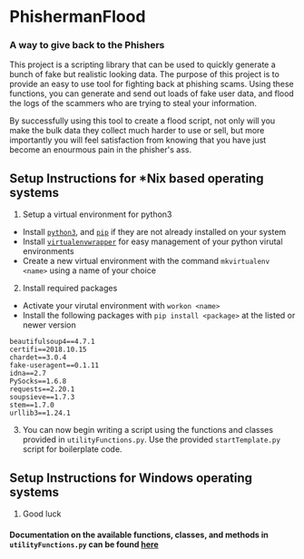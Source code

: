 # PhishermanFlood
### A way to give back to the Phishers

This project is a scripting library that can be used to quickly generate a bunch of fake but realistic looking data. The purpose of this project is to provide an easy to use tool for fighting back at phishing scams. Using these functions, you can generate and send out loads of fake user data, and flood the logs of the scammers who are trying to steal your information.

By successfully using this tool to create a flood script, not only will you make the bulk data they collect much harder to use or sell, but more importantly you will feel satisfaction from knowing that you have just become an enourmous pain in the phisher's ass.

## Setup Instructions for \*Nix based operating systems

1) Setup a virtual environment for python3
  - Install [`python3`](https://docs.python-guide.org/starting/install3/linux/), and [`pip`](https://packaging.python.org/guides/installing-using-linux-tools/) if they are not already installed on your system
  - Install [`virtualenvwrapper`](https://virtualenvwrapper.readthedocs.io/en/latest/install.html) for easy management of your python virutal environments
  - Create a new virtual environment with the command `mkvirtualenv <name>` using a name of your choice
2) Install required packages
  - Activate your virutal environment with `workon <name>`
  - Install the following packages with `pip install <package>` at the listed or newer version
```
beautifulsoup4==4.7.1
certifi==2018.10.15
chardet==3.0.4
fake-useragent==0.1.11
idna==2.7
PySocks==1.6.8
requests==2.20.1
soupsieve==1.7.3
stem==1.7.0
urllib3==1.24.1
```
3) You can now begin writing a script using the functions and classes provided in `utilityFunctions.py`. Use the provided `startTemplate.py` script for boilerplate code.

## Setup Instructions for Windows operating systems

1) Good luck

#### Documentation on the available functions, classes, and methods in `utilityFunctions.py` can be found [here]()
